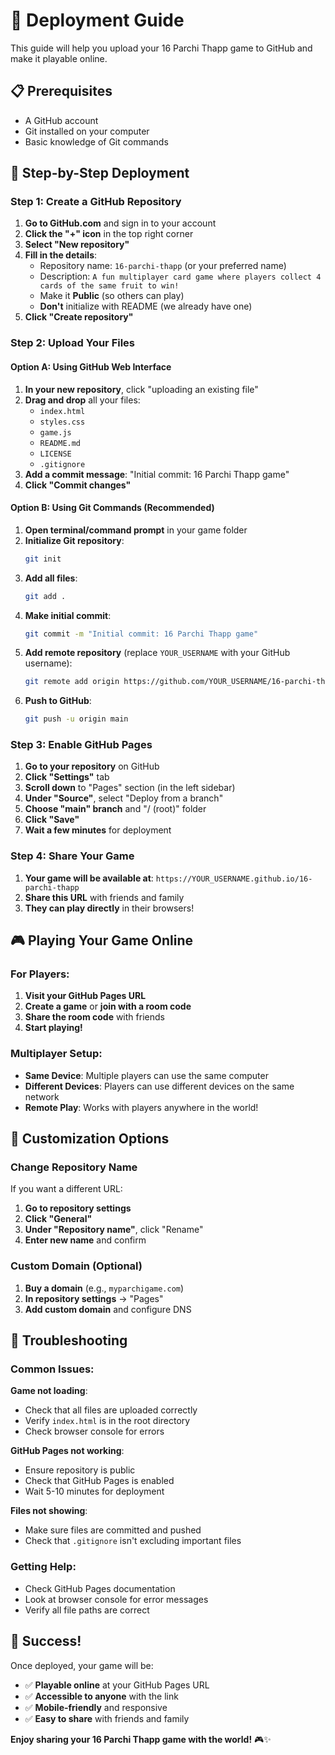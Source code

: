 # 🚀 Deployment Guide

This guide will help you upload your 16 Parchi Thapp game to GitHub and make it playable online.

## 📋 Prerequisites

- A GitHub account
- Git installed on your computer
- Basic knowledge of Git commands

## 🎯 Step-by-Step Deployment

### **Step 1: Create a GitHub Repository**

1. **Go to GitHub.com** and sign in to your account
2. **Click the "+" icon** in the top right corner
3. **Select "New repository"**
4. **Fill in the details**:
   - Repository name: `16-parchi-thapp` (or your preferred name)
   - Description: `A fun multiplayer card game where players collect 4 cards of the same fruit to win!`
   - Make it **Public** (so others can play)
   - **Don't** initialize with README (we already have one)
5. **Click "Create repository"**

### **Step 2: Upload Your Files**

#### **Option A: Using GitHub Web Interface**

1. **In your new repository**, click "uploading an existing file"
2. **Drag and drop** all your files:
   - `index.html`
   - `styles.css`
   - `game.js`
   - `README.md`
   - `LICENSE`
   - `.gitignore`
3. **Add a commit message**: "Initial commit: 16 Parchi Thapp game"
4. **Click "Commit changes"**

#### **Option B: Using Git Commands (Recommended)**

1. **Open terminal/command prompt** in your game folder
2. **Initialize Git repository**:
   ```bash
   git init
   ```
3. **Add all files**:
   ```bash
   git add .
   ```
4. **Make initial commit**:
   ```bash
   git commit -m "Initial commit: 16 Parchi Thapp game"
   ```
5. **Add remote repository** (replace `YOUR_USERNAME` with your GitHub username):
   ```bash
   git remote add origin https://github.com/YOUR_USERNAME/16-parchi-thapp.git
   ```
6. **Push to GitHub**:
   ```bash
   git push -u origin main
   ```

### **Step 3: Enable GitHub Pages**

1. **Go to your repository** on GitHub
2. **Click "Settings"** tab
3. **Scroll down** to "Pages" section (in the left sidebar)
4. **Under "Source"**, select "Deploy from a branch"
5. **Choose "main" branch** and "/ (root)" folder
6. **Click "Save"**
7. **Wait a few minutes** for deployment

### **Step 4: Share Your Game**

1. **Your game will be available at**: `https://YOUR_USERNAME.github.io/16-parchi-thapp`
2. **Share this URL** with friends and family
3. **They can play directly** in their browsers!

## 🎮 Playing Your Game Online

### **For Players**:
1. **Visit your GitHub Pages URL**
2. **Create a game** or **join with a room code**
3. **Share the room code** with friends
4. **Start playing!**

### **Multiplayer Setup**:
- **Same Device**: Multiple players can use the same computer
- **Different Devices**: Players can use different devices on the same network
- **Remote Play**: Works with players anywhere in the world!

## 🔧 Customization Options

### **Change Repository Name**
If you want a different URL:
1. **Go to repository settings**
2. **Click "General"**
3. **Under "Repository name"**, click "Rename"
4. **Enter new name** and confirm

### **Custom Domain** (Optional)
1. **Buy a domain** (e.g., `myparchigame.com`)
2. **In repository settings** → "Pages"
3. **Add custom domain** and configure DNS

## 🐛 Troubleshooting

### **Common Issues**:

**Game not loading**:
- Check that all files are uploaded correctly
- Verify `index.html` is in the root directory
- Check browser console for errors

**GitHub Pages not working**:
- Ensure repository is public
- Check that GitHub Pages is enabled
- Wait 5-10 minutes for deployment

**Files not showing**:
- Make sure files are committed and pushed
- Check that `.gitignore` isn't excluding important files

### **Getting Help**:
- Check GitHub Pages documentation
- Look at browser console for error messages
- Verify all file paths are correct

## 🎉 Success!

Once deployed, your game will be:
- ✅ **Playable online** at your GitHub Pages URL
- ✅ **Accessible to anyone** with the link
- ✅ **Mobile-friendly** and responsive
- ✅ **Easy to share** with friends and family

**Enjoy sharing your 16 Parchi Thapp game with the world!** 🎮✨
